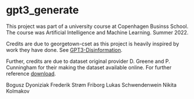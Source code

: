 # gpt3_generate
This project was part of a university course at Copenhagen Businss School. The course was Artificial Intelligence and Machine Learning. Summer 2022.

Credits are due to georgetown-cset as this project is heavily inspired by work they have done. See [GPT3-Disinformation](https://github.com/georgetown-cset/GPT3-Disinformation).

Further, credits are due to dataset original provider D. Greene and P. Cunningham for their making the dataset available online. For further reference [download](https://dl.acm.org/doi/pdf/10.1145/1143844.1143892?casa_token=RADwlTB5UUQAAAAA:ULu0u9bssJZowo3vb8z9GLgZj-prBi6o98emwIeUCOz4QFsHg12vmnObpQQzaeQpouXgJw0xl9z1y-8).

Bogusz Dyoniziak
Frederik Strøm Friborg
Lukas Schwendenwein
Nikita Kolmakov
